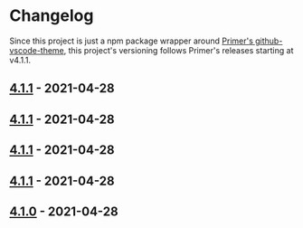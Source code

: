 # Changelog

Since this project is just a npm package wrapper around [Primer's github-vscode-theme](https://github.com/primer/github-vscode-theme/), this project's versioning follows Primer's releases starting at v4.1.1.

## [4.1.1] - 2021-04-28

## [4.1.1] - 2021-04-28

## [4.1.1] - 2021-04-28

## [4.1.1] - 2021-04-28

## [4.1.0] - 2021-04-28

[4.1.1]: https://github.com/primer/github-vscode-theme/releases/tag/v4.1.1
[4.1.1]: https://github.com/primer/github-vscode-theme/releases/tag/v4.1.1
[4.1.1]: https://github.com/primer/github-vscode-theme/releases/tag/v4.1.1
[4.1.1]: https://github.com/primer/github-vscode-theme/releases/tag/v4.1.1
[4.1.0]: https://github.com/primer/github-vscode-theme/releases/tag/v4.1.0
